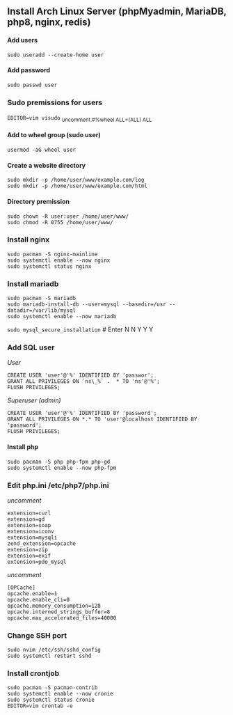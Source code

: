 ## Install Arch Linux Server (phpMyadmin, MariaDB, php8, nginx, redis)

#### Add users
`sudo useradd --create-home user`

#### Add password
`sudo passwd user`

### Sudo premissions for users
`EDITOR=vim visudo`
<sub>uncomment #%wheel ALL=(ALL) ALL</sub>

#### Add to wheel group (sudo user)
`usermod -aG wheel user`

#### Create a website directory
```
sudo mkdir -p /home/user/www/example.com/log
sudo mkdir -p /home/user/www/example.com/html
```
#### Directory premission
```
sudo chown -R user:user /home/user/www/
sudo chmod -R 0755 /home/user/www/
```

### Install nginx
```
sudo pacman -S nginx-mainline
sudo systemctl enable --now nginx
sudo systemctl status nginx
```

### Install mariadb
```
sudo pacman -S mariadb
sudo mariadb-install-db --user=mysql --basedir=/usr --datadir=/var/lib/mysql
sudo systemctl enable --now mariadb
```
`sudo mysql_secure_installation` # Enter N N Y Y Y

### Add SQL user
*User*
```
CREATE USER 'user'@'%' IDENTIFIED BY 'passwor';
GRANT ALL PRIVILEGES ON `ns\_%` .  * TO 'ns'@'%';
FLUSH PRIVILEGES;
```
*Superuser (admin)*
```
CREATE USER 'user'@'%' IDENTIFIED BY 'password';
GRANT ALL PRIVILEGES ON *.* TO 'user'@localhost IDENTIFIED BY 'password';
FLUSH PRIVILEGES;
```

#### Install php
```
sudo pacman -S php php-fpm php-gd
sudo systemctl enable --now php-fpm
```

### Edit php.ini /etc/php7/php.ini
*uncomment*
```
extension=curl
extension=gd
extension=soap
extension=iconv
extension=mysqli
zend_extension=opcache
extension=zip
extension=exif
extension=pdo_mysql
```
*uncomment*
```
[OPCache]
opcache.enable=1
opcache.enable_cli=0
opcache.memory_consumption=128
opcache.interned_strings_buffer=8
opcache.max_accelerated_files=40000
```

### Change SSH port
```
sudo nvim /etc/ssh/sshd_config
sudo systemctl restart sshd
```

### Install crontjob
```
sudo pacman -S pacman-contrib
sudo systemctl enable --now cronie
sudo systemctl status cronie
EDITOR=vim crontab -e
```

